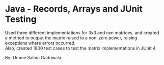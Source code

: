 # Java - Records, Arrays and JUnit Testing

Used three different implementations for 3x3 and nxn matrices, and created a method to output the matrix raised to a non-zero power, raising exceptions where errors occurred.                                            
Also, created 1800 test cases to test the matrix implementations in JUnit 4.

By: Umme Salma Gadriwala.

